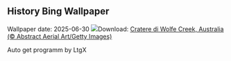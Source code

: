 ## History Bing Wallpaper
Wallpaper date: 2025-06-30
![](https://www.bing.com/th?id=OHR.WolfeCrater_IT-IT2121882402_UHD.jpg&w=1000)Download: [Cratere di Wolfe Creek, Australia (© Abstract Aerial Art/Getty Images)](https://www.bing.com/th?id=OHR.WolfeCrater_IT-IT2121882402_UHD.jpg)

Auto get programm by LtgX
